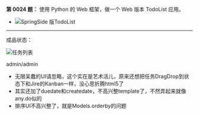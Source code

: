 **第 0024 题：** 使用 Python 的 Web 框架，做一个 Web 版本 TodoList 应用。

- ![SpringSide 版TodoList](http://i.imgur.com/NEf7zHp.jpg)
---------------------------------------------------
成品状态：

![任务列表](https://raw.githubusercontent.com/JiYouMCC/python-show-me-the-code/0024/0024.png)

admin/admin
- 无限呆蠢的UI请忽略，这个实在是艺术活儿，原来还想把任务DragDrop到状态下和Jire的Kanban一样，没心思折腾html5了
- 其实还加了duedate和createdate，不高兴整template了，不然弄起来就像any.do似的
- 排序UI不高兴整了，就是Models.orderby的问题
